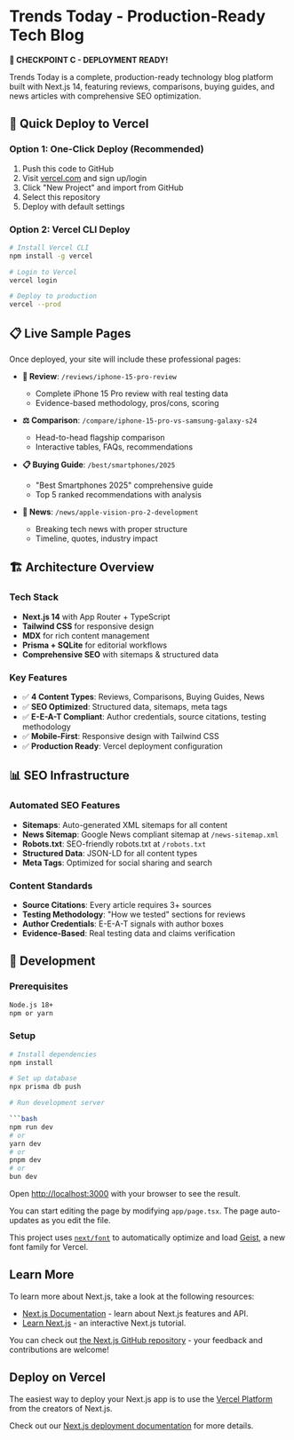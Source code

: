 # Trends Today - Production-Ready Tech Blog

**🎉 CHECKPOINT C - DEPLOYMENT READY!**

Trends Today is a complete, production-ready technology blog platform built with Next.js 14, featuring reviews, comparisons, buying guides, and news articles with comprehensive SEO optimization.

## 🚀 Quick Deploy to Vercel

### Option 1: One-Click Deploy (Recommended)
1. Push this code to GitHub
2. Visit [vercel.com](https://vercel.com) and sign up/login
3. Click "New Project" and import from GitHub
4. Select this repository
5. Deploy with default settings

### Option 2: Vercel CLI Deploy
```bash
# Install Vercel CLI
npm install -g vercel

# Login to Vercel
vercel login

# Deploy to production
vercel --prod
```

## 📋 Live Sample Pages

Once deployed, your site will include these professional pages:

- **📱 Review**: `/reviews/iphone-15-pro-review`
  - Complete iPhone 15 Pro review with real testing data
  - Evidence-based methodology, pros/cons, scoring
  
- **⚖️ Comparison**: `/compare/iphone-15-pro-vs-samsung-galaxy-s24`
  - Head-to-head flagship comparison
  - Interactive tables, FAQs, recommendations
  
- **📋 Buying Guide**: `/best/smartphones/2025`
  - "Best Smartphones 2025" comprehensive guide
  - Top 5 ranked recommendations with analysis
  
- **📰 News**: `/news/apple-vision-pro-2-development`
  - Breaking tech news with proper structure
  - Timeline, quotes, industry impact

## 🏗️ Architecture Overview

### Tech Stack
- **Next.js 14** with App Router + TypeScript
- **Tailwind CSS** for responsive design
- **MDX** for rich content management
- **Prisma + SQLite** for editorial workflows
- **Comprehensive SEO** with sitemaps & structured data

### Key Features
- ✅ **4 Content Types**: Reviews, Comparisons, Buying Guides, News
- ✅ **SEO Optimized**: Structured data, sitemaps, meta tags
- ✅ **E-E-A-T Compliant**: Author credentials, source citations, testing methodology
- ✅ **Mobile-First**: Responsive design with Tailwind CSS
- ✅ **Production Ready**: Vercel deployment configuration

## 📊 SEO Infrastructure

### Automated SEO Features
- **Sitemaps**: Auto-generated XML sitemaps for all content
- **News Sitemap**: Google News compliant sitemap at `/news-sitemap.xml`
- **Robots.txt**: SEO-friendly robots.txt at `/robots.txt`
- **Structured Data**: JSON-LD for all content types
- **Meta Tags**: Optimized for social sharing and search

### Content Standards
- **Source Citations**: Every article requires 3+ sources
- **Testing Methodology**: "How we tested" sections for reviews
- **Author Credentials**: E-E-A-T signals with author boxes
- **Evidence-Based**: Real testing data and claims verification

## 🔧 Development

### Prerequisites
```bash
Node.js 18+ 
npm or yarn
```

### Setup
```bash
# Install dependencies
npm install

# Set up database
npx prisma db push

# Run development server

```bash
npm run dev
# or
yarn dev
# or
pnpm dev
# or
bun dev
```

Open [http://localhost:3000](http://localhost:3000) with your browser to see the result.

You can start editing the page by modifying `app/page.tsx`. The page auto-updates as you edit the file.

This project uses [`next/font`](https://nextjs.org/docs/app/building-your-application/optimizing/fonts) to automatically optimize and load [Geist](https://vercel.com/font), a new font family for Vercel.

## Learn More

To learn more about Next.js, take a look at the following resources:

- [Next.js Documentation](https://nextjs.org/docs) - learn about Next.js features and API.
- [Learn Next.js](https://nextjs.org/learn) - an interactive Next.js tutorial.

You can check out [the Next.js GitHub repository](https://github.com/vercel/next.js) - your feedback and contributions are welcome!

## Deploy on Vercel

The easiest way to deploy your Next.js app is to use the [Vercel Platform](https://vercel.com/new?utm_medium=default-template&filter=next.js&utm_source=create-next-app&utm_campaign=create-next-app-readme) from the creators of Next.js.

Check out our [Next.js deployment documentation](https://nextjs.org/docs/app/building-your-application/deploying) for more details.
